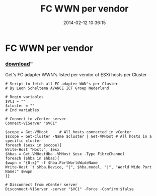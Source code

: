 ﻿---
pid:            4893
parent:         0
children:       
poster:         Leon Scheltema
title:          FC WWN per vendor
date:           2014-02-12 10:36:15
format:         posh
---

# FC WWN per vendor

### [download](4893.ps1)"

Get's FC adapter WWN's listed per vendor of ESXi hosts per Cluster

```posh
# Script to fetch all FC adapter WWN's per Cluster
# By Leon Scheltema AVANCE ICT Groep Nederland

# Begin variables
$VC1 = ""
$cluster = ""
# End variables

# Connect to vCenter server
Connect-VIServer "$VC1"

$scope = Get-VMHost     # All hosts connected in vCenter
$scope = Get-Cluster -Name $cluster | Get-VMHost # All hosts in a specific cluster
foreach ($esx in $scope){
Write-Host "Host:", $esx
$hbas = Get-VMHostHba -VMHost $esx -Type FibreChannel
foreach ($hba in $hbas){
$wwpn = "{0:x}" -f $hba.PortWorldWideName
Write-Host `t $hba.Device, "|", $hba.model, "|", "World Wide Port Name:" $wwpn
}}

# Disconnect from vCenter server
Disconnect-VIServer -server "$VC1" -Force -Confirm:$false
```
